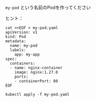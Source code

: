 
`my-pod` という名前のPodを作ってください

ヒント：
```
cat <<EOF > my-pod.yaml
apiVersion: v1
kind: Pod
metadata:
  name: my-pod
  labels:
    app: my-app
spec:
  containers:
  - name: nginx-container
    image: nginx:1.27.0
    ports:
    - containerPort: 80
EOF
```

```
kubectl apply -f my-pod.yaml
```
